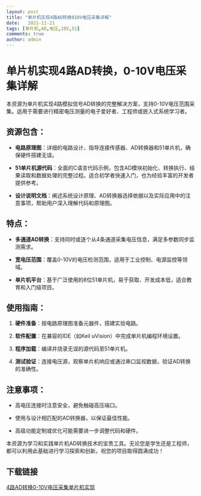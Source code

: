 ```yaml
---
layout: post
title: "单片机实现4路AD转换010V电压采集详解"
date:   2021-11-21
tags: [单片机,AD,电压,10V,51]
comments: true
author: admin
---
```

# 单片机实现4路AD转换，0-10V电压采集详解

本资源为单片机实现4路模拟信号AD转换的完整解决方案，支持0-10V电压范围采集。适用于需要进行精密电压测量的电子爱好者、工程师或嵌入式系统学习者。

## 资源包含：

- **电路原理图**：详细的电路设计，指导连接传感器、AD转换器和51单片机，确保硬件搭建无误。

- **51单片机源代码**：全面的C语言代码示例，包含AD模块初始化、转换执行、结果读取和数据处理的完整过程。适合初学者快速入门，也为经验丰富的开发者提供参考。

- **设计说明文档**：阐述系统设计原理、AD转换器选择依据以及实际应用中的注意事项，帮助用户深入理解代码和原理图。

## 特点：

- **多通道AD转换**：支持同时或逐个从4条通道采集电压信息，满足多参数同步监测需求。

- **宽电压范围**：覆盖0-10V的电压检测范围，适用于工业控制、电源监控等领域。

- **单片机平台**：基于广泛使用的8位51单片机，易于获取、开发成本低，适合教育和入门级项目。

## 使用指南：

1. **硬件准备**：按电路原理图准备元器件，搭建实验电路。

2. **软件配置**：在兼容的IDE（如Keil uVision）中完成单片机编程环境设置。

3. **程序加载**：编译并烧录无误的源代码至51单片机。

4. **测试验证**：连接电压源，观察单片机响应或通过串口监视数据，验证AD转换的准确性。

## 注意事项：

- 高电压连接时注意安全，避免触碰高压端口。

- 使用与设计相匹配的AD转换器，以保证最佳性能。

- 高级功能定制或优化可能需要进一步调整代码和硬件。

本资源为学习和实践单片机AD转换技术的宝贵工具。无论您是学生还是工程师，都可以利用此基础进行学习探索和创新。祝您的项目取得圆满成功！

## 下载链接

[4路AD转换0-10V电压采集单片机实现](https://pan.quark.cn/s/f2bd40211071)